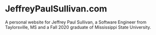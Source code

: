 # JeffreyPaulSullivan.com
A personal website for Jeffrey Paul Sullivan, a Software Engineer from Taylorsville, MS and a Fall 2020 graduate of Mississippi State University.
